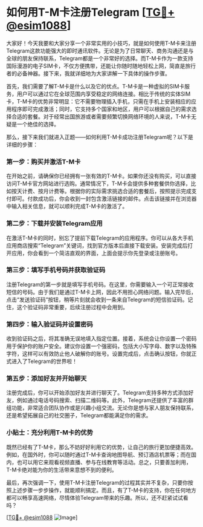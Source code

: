 # 如何用T-M卡注册Telegram [[TG💪+ @esim1088](https://t.me/s/esim1088)]

大家好！今天我要和大家分享一个非常实用的小技巧，就是如何使用T-M卡来注册Telegram这款功能强大的即时通讯软件。无论是为了日常聊天、商务沟通还是与全球的朋友保持联系，Telegram都是一个非常好的选择。而T-M卡作为一款支持国际漫游的电子SIM卡，不仅方便携带，还能让你随时随地轻松上网，简直是旅行者的必备神器。接下来，我就详细地为大家讲解一下具体的操作步骤。

首先，我们需要了解T-M卡是什么以及它的优点。T-M卡是一种虚拟的SIM卡服务，用户可以通过它在全球范围内享受稳定的网络连接。相比于传统的实体SIM卡，T-M卡的优势非常明显：它不需要物理插入手机，只需在手机上安装相应的应用程序即可完成激活；同时，它支持多个国家和地区，用户可以根据自己的需求选择合适的套餐。对于经常出国旅游或者需要频繁切换网络环境的人来说，T-M卡无疑是一个绝佳的选择。

那么，接下来我们就进入正题——如何利用T-M卡成功注册Telegram呢？以下是详细的步骤：

### 第一步：购买并激活T-M卡

在开始之前，请确保你已经拥有一张有效的T-M卡。如果你还没有购买，可以直接访问T-M卡官方网站进行选购。通常情况下，T-M卡会提供多种套餐供你选择，比如按天计费、按月计费等。根据你的实际需求挑选合适的套餐后，按照提示完成支付即可。付款成功后，你会收到一封包含激活链接的邮件。点击该链接并在浏览器中输入相关信息，就可以顺利完成T-M卡的激活了。

### 第二步：下载并安装Telegram应用

在激活T-M卡的同时，别忘了提前下载Telegram的应用程序。你可以从各大手机应用商店搜索“Telegram”关键词，找到官方版本后直接下载安装。安装完成后打开应用，你会看到一个简洁直观的界面，上面会提示你先登录或注册账号。

### 第三步：填写手机号码并获取验证码

注册Telegram的第一步就是填写手机号码。在这里，你需要输入一个可正常接收短信的号码。由于我们是通过T-M卡上网，因此不用担心网络问题。输入完毕后，点击“发送验证码”按钮，稍等片刻就会收到一条来自Telegram的短信验证码。记住，这个验证码非常重要，后续注册过程中会用到。

### 第四步：输入验证码并设置密码

收到验证码之后，将其准确无误地填入指定位置。接着，系统会让你设置一个密码用于保护你的账户安全。建议你设置一个强密码，包括大小写字母、数字以及特殊字符，这样可以有效防止他人破解你的账号。设置完成后，点击确认按钮，你就正式进入了Telegram的世界啦！

### 第五步：添加好友并开始聊天

注册完成后，你可以开始添加好友并进行聊天了。Telegram支持多种方式添加好友，例如通过电话号码搜索、扫描二维码等。此外，Telegram还提供了丰富的群组功能，非常适合团队协作或是兴趣小组交流。无论你是想与家人朋友保持联系，还是希望拓展自己的社交圈子，Telegram都能满足你的需求。

### 小贴士：充分利用T-M卡的优势

既然已经有了T-M卡，那么不妨好好利用它的优势，让自己的旅行更加便捷高效。例如，在国外时，你可以随时通过T-M卡查询地图导航、预订酒店机票等；而在国内，也可以用它来观看视频直播、参与在线教育等活动。总之，只要善加利用，T-M卡绝对能为你的生活带来意想不到的便利。

最后，再次强调一下，使用T-M卡注册Telegram的过程其实并不复杂，只要你按照上述步骤一步步操作，就能顺利搞定。而且，有了T-M卡的支持，你在任何地方都可以畅享高速网络，尽情体验Telegram带来的乐趣。所以，还不赶紧试试看吗？

[[TG💪+ @esim1088](https://t.me/s/esim1088) ![Image](https://i.postimg.cc/4NQfJmqS/Snipaste-2025-05-13-00-14-12.png)]